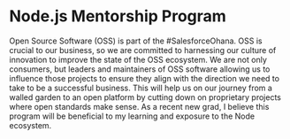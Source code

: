 # Node.js Mentorship Program

Open Source Software (OSS) is part of the #SalesforceOhana. OSS is crucial to our business, so we are committed to harnessing our culture of innovation to improve the state of the OSS ecosystem. We are not only consumers, but leaders and maintainers of OSS software allowing us to influence those projects to ensure they align with the direction we need to take to be a successful business. This will help us on our journey from a walled garden to an open platform by cutting down on proprietary projects where open standards make sense.
As a recent new grad, I believe this program will be beneficial to my learning and exposure to the Node ecosystem.
